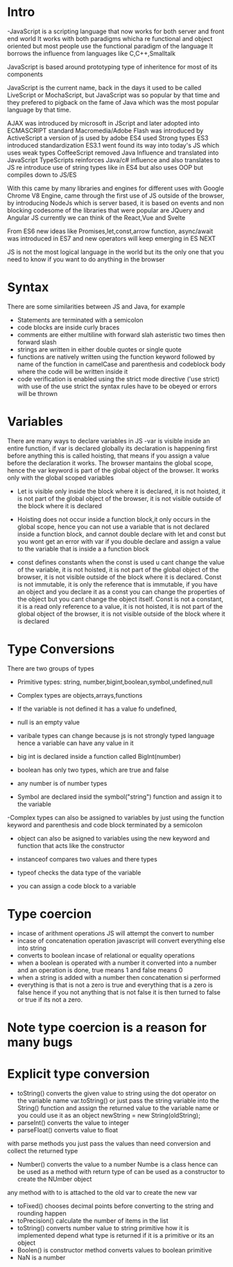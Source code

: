 # Intro

-JavaScript is a scripting language that now works for both server and front end world
It works with both paradigms whicha re functional and object oriented but most people use the functional paradigm of the language
It borrows the influence from languages like C,C++,Smalltalk

JavaScript is based around prototyping type of inheritence for most of its components

JavaScript is the current name, back in the days it used to be called LiveScript or MochaScript, but JavaScript was so popular by that time and they prefered to pigback on the fame of Java which was the most popular language by that time.

AJAX was introduced by microsoft in JScript and later adopted into ECMASCRIPT standard
Macromedia/Adobe Flash was introduced by ActiveScript a version of js used by adobe
ES4 used Strong types
ES3 introduced standardization
ES3.1 went found its way into today's JS which uses weak types
CoffeeScript removed Java Influence and translated into JavaScript
TypeScripts reinforces Java/c# influence and also translates to JS re introduce use of string types like in ES4 but also uses OOP but compiles down to JS/ES

With this came by many libraries and engines for different uses
with Google Chrome V8 Engine, came through the first use of JS outside of the browser, by introducing NodeJs which is server based, it is based on events and non blocking codesome of the libraries that were popular are JQuery and Angular JS currently we can think of the React,Vue and Svelte

From ES6 new ideas like Promises,let,const,arrow function, async/await was introduced in ES7 and new operators will keep emerging in ES NEXT

JS is not the most logical language in the world but its the only one that you need to know if you want to do anything in the browser

# Syntax

There are some similarities between JS and Java, for example
- Statements are terminated with a semicolon
- code blocks are inside curly braces
- comments are either multiline with forward slah asteristic two times then forward slash
- strings are written in either double quotes or single quote
- functions are natively written using the function keyword followed by name of the function in camelCase and parenthesis and codeblock body where the code will be written inside it
- code verification is enabled using the strict mode directive ('use strict) with use of the use strict the syntax rules have to be obeyed or errors will be thrown

# Variables

There are many ways to declare variables in JS
-var is visible inside an entire function, if var is declared globally its declaration is happening first before anything this is called hoisting, that means if you assign a value before the declaration it works. The browser mantains the global scope, hence the var keyword is part of the global object of the browser. It works only with the global scoped variables

- Let is visible only inside the block where it is declared, it is not hoisted, it is not part of the global object of the browser, it is not visible outside of the block where it is declared

- Hoisting does not occur inside a function block,it only occurs in the global scope, hence you can not use a variable that is not declared inside a function block, and cannot double declare with let and const but you wont get an error with var if you double declare and assign a value to the variable that is inside a a function block

- const defines constants when the const is used u cant change the value of the variable, it is not hoisted, it is not part of the global object of the browser, it is not visible outside of the block where it is declared. Const is not immutable, it is only the reference that is immutable, if you have an object and you declare it as a const you can change the properties of the object but you cant change the object itself.  Const is not a constant, it is a read only reference to a value, it is not hoisted, it is not part of the global object of the browser, it is not visible outside of the block where it is declared

# Type Conversions
There are two groups of types
- Primitive types: string, number,bigint,boolean,symbol,undefined,null
- Complex types are objects,arrays,functions

- If the variable is not defined it has a value fo undefined,
- null is an empty value
- varibale types can change because js is not strongly typed language hence a variable can have any value in it
- big int is declared inside a function called BigInt(number)
- boolean has only two types, which are true and false
- any number is of number types
- Symbol are declared insid the symbol("string") function and assign it to the variable

-Complex types can also be assigned to variables by just using the function keyword and parenthesis and code block terminated by a semicolon

- object can also be asigned to variables using the new keyword and function that acts like the constructor

- instanceof compares two values and there types
- typeof checks the data type of the variable
- you can assign a code block to a variable

# Type coercion
- incase of arithment operations JS will attempt the convert to number
- incase of concatenation operation javascript will convert everything else into string
- converts to boolean incase of relational or equality operations
- when a boolean is operated with a number it converted into a number and an operation is done, true means 1 and false means 0
- when a string is added with a number then concatenation si performed
- everything is that is not a zero is true and everything that is a zero is false hence if you not anything that is not false it is then turned to false or true if its not a zero.

# Note type coercion is a reason for many bugs

# Explicit type conversion
- toString() converts the given value to string using the dot operator on the variable name
var.toString() or just pass the string variable into the String() function and assign the returned value to the variable name or you could use it as an object
newString = new String(oldString);
- parseInt() converts the value to integer
- parseFloat() converts value to float

with parse methods you just pass the values than need conversion and collect the returned type
- Number() converts the value to a number
Numbe is a class hence can be used as a method with return type of can be used as a constructor to create the NUmber object

any method with to is attached to the old var to create the new var

- toFixed() chooses decimal points before converting to the string and rounding happen
- toPrecision() calculate the number of items in the list
- toString() converts number value to string primitive how it is implemented depend what type is returned if it is a primitive or its an object
- Boolen() is constructor method converts values to boolean primitive
- NaN is a number